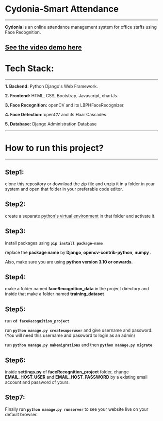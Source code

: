# Cydonia-Smart Attendance
---
**Cydonia** is an online attendance management system for office staffs using Face Recognition.

## [See the video demo here](https://youtu.be/idAOdibLhJE)

# Tech Stack:
---
**1. Backend:** Python Django's Web Framework.

**2. Frontend:** HTML, CSS, Bootstrap, Javascript, chartJs.

**3. Face Recognition:** openCV and its LBPHFaceRecognizer.

**4. Face Detection:** openCV and its Haar Cascades.

**5. Database:** Django Administration Database

---
# How to run this project?
---
**Step1:** 
---
clone this repository or download the zip file and unzip it in a folder in your system and open that folder in your preferable code editor.

**Step2:** 
---
create a separate [python's virtual environment](https://packaging.python.org/guides/installing-using-pip-and-virtual-environments/) in that folder and activate it.

**Step3:** 
---
install packages using **``` pip install package-name ```**

replace the **package name** by **Django**, **opencv-contrib-python**, **numpy** .

Also, make sure you are using **python version 3.10 or onwards.**

**Step4:** 
---
make a folder named **faceRecognition_data** in the project directory and inside that make a folder named **training_dataset**

**Step5:** 
---
run **``` cd faceRecognition_project ```** 

run **``` python manage.py createsuperuser ```** and give username and password. (You will need this username and password to login as an admin)

run  **``` python manage.py makemigrations ```** and then  **``` python manage.py migrate ```**

**Step6:** 
---
inside **settings.py** of **faceRecognition_project** folder, change **EMAIL_HOST_USER** and **EMAIL_HOST_PASSWORD** by a existing email account and password of yours.

**Step7:** 
---

Finally run   **``` python manage.py runserver ```** to see your website live on your default browser.





